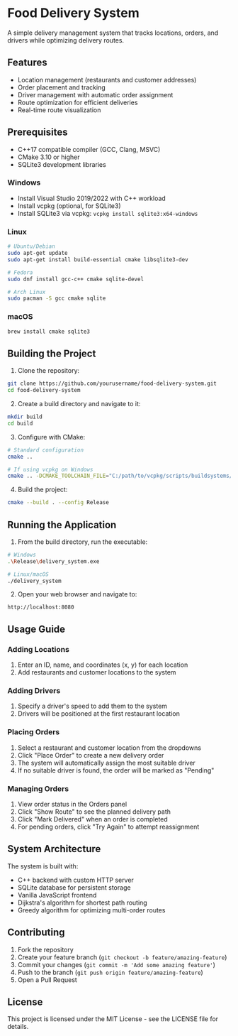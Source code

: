 # Food Delivery System

A simple delivery management system that tracks locations, orders, and drivers while optimizing delivery routes.

## Features

- Location management (restaurants and customer addresses)
- Order placement and tracking
- Driver management with automatic order assignment
- Route optimization for efficient deliveries
- Real-time route visualization

## Prerequisites

- C++17 compatible compiler (GCC, Clang, MSVC)
- CMake 3.10 or higher
- SQLite3 development libraries

### Windows

- Install Visual Studio 2019/2022 with C++ workload
- Install vcpkg (optional, for SQLite3)
- Install SQLite3 via vcpkg: `vcpkg install sqlite3:x64-windows`

### Linux

```bash
# Ubuntu/Debian
sudo apt-get update
sudo apt-get install build-essential cmake libsqlite3-dev

# Fedora
sudo dnf install gcc-c++ cmake sqlite-devel

# Arch Linux
sudo pacman -S gcc cmake sqlite
```

### macOS

```bash
brew install cmake sqlite3
```

## Building the Project

1. Clone the repository:
```bash
git clone https://github.com/yourusername/food-delivery-system.git
cd food-delivery-system
```

2. Create a build directory and navigate to it:
```bash
mkdir build
cd build
```

3. Configure with CMake:
```bash
# Standard configuration
cmake ..

# If using vcpkg on Windows
cmake .. -DCMAKE_TOOLCHAIN_FILE="C:/path/to/vcpkg/scripts/buildsystems/vcpkg.cmake"
```

4. Build the project:
```bash
cmake --build . --config Release
```

## Running the Application

1. From the build directory, run the executable:
```bash
# Windows
.\Release\delivery_system.exe

# Linux/macOS
./delivery_system
```

2. Open your web browser and navigate to:
```
http://localhost:8080
```

## Usage Guide

### Adding Locations

1. Enter an ID, name, and coordinates (x, y) for each location
2. Add restaurants and customer locations to the system

### Adding Drivers

1. Specify a driver's speed to add them to the system
2. Drivers will be positioned at the first restaurant location

### Placing Orders

1. Select a restaurant and customer location from the dropdowns
2. Click "Place Order" to create a new delivery order
3. The system will automatically assign the most suitable driver
4. If no suitable driver is found, the order will be marked as "Pending"

### Managing Orders

1. View order status in the Orders panel
2. Click "Show Route" to see the planned delivery path
3. Click "Mark Delivered" when an order is completed
4. For pending orders, click "Try Again" to attempt reassignment

## System Architecture

The system is built with:
- C++ backend with custom HTTP server
- SQLite database for persistent storage
- Vanilla JavaScript frontend
- Dijkstra's algorithm for shortest path routing
- Greedy algorithm for optimizing multi-order routes

## Contributing

1. Fork the repository
2. Create your feature branch (`git checkout -b feature/amazing-feature`)
3. Commit your changes (`git commit -m 'Add some amazing feature'`)
4. Push to the branch (`git push origin feature/amazing-feature`)
5. Open a Pull Request

## License

This project is licensed under the MIT License - see the LICENSE file for details.